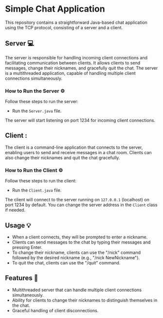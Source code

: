 # Simple Chat Application

This repository contains a straightforward Java-based chat application using the TCP protocol, consisting of a server and a client.

## Server :computer:
The server is responsible for handling incoming client connections and facilitating communication between clients. It allows clients to send messages, change their nicknames, and gracefully quit the chat. The server is a multithreaded application, capable of handling multiple client connections simultaneously.

### How to Run the Server :gear:
Follow these steps to run the server:

* Run the `Server.java` file.


The server will start listening on port 1234 for incoming client connections.

## Client :
The client is a command-line application that connects to the server, enabling users to send and receive messages in a chat room. Clients can also change their nicknames and quit the chat gracefully.

### How to Run the Client :gear:
Follow these steps to run the client:

* Run the `Client.java` file.

The client will connect to the server running on `127.0.0.1` (localhost) on port 1234 by default. You can change the server address in the `Client` class if needed.

## Usage :bulb:
- When a client connects, they will be prompted to enter a nickname.
- Clients can send messages to the chat by typing their messages and pressing Enter.
- To change their nickname, clients can use the "/nick" command followed by the desired nickname (e.g., "/nick NewNickname").
- To quit the chat, clients can use the "/quit" command.

## Features :rocket:
- Multithreaded server that can handle multiple client connections simultaneously.
- Ability for clients to change their nicknames to distinguish themselves in the chat.
- Graceful handling of client disconnections.
